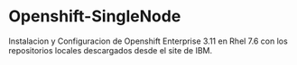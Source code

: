 # Openshift-SingleNode
Instalacion y Configuracion de Openshift Enterprise 3.11 en Rhel 7.6 con los repositorios locales descargados desde el site de IBM.
